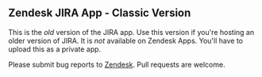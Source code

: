 ## Zendesk JIRA App - Classic Version

This is the *old* version of the JIRA app. Use this version if you're hosting
an older version of JIRA. It is *not* available on Zendesk Apps. You'll have
to upload this as a private app.

Please submit bug reports to
[Zendesk](https://support.zendesk.com/requests/new). Pull requests are welcome.
